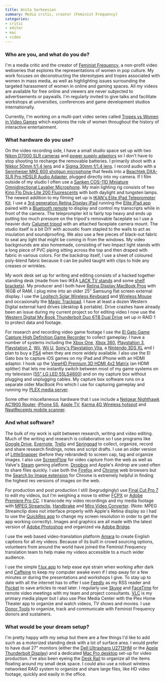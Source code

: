 ```yaml
---
title: Anita Sarkeesian
summary: Media critic, creator (Feminist Frequency)
categories:
- critic
- editor
- mac
- video
---
```


### Who are you, and what do you do?

I'm a media critic and the creator of [Feminist Frequency](http://www.feministfrequency.com/ "The Feminist Frequency website."), a non-profit video webseries that explores the representations of women in pop culture. My work focuses on deconstructing the stereotypes and tropes associated with women in mass media, as well as highlighting issues surrounding the targeted harassment of women in online and gaming spaces. All my videos are available for free online and viewers are never subjected to advertisements or paywalls. I'm regularly invited to give talks and facilitate workshops at universities, conferences and game development studios internationally.

Currently, I'm working on a multi-part video series called [Tropes vs Women in Video Games](https://www.youtube.com/playlist?list=PLn4ob_5_ttEaA_vc8F3fjzE62esf9yP61 "Anita's videos about women in video games.") which explores the role of women throughout the history of interactive entertainment.

### What hardware do you use?

On the video recording side, I have a small studio space set up with two [Nikon D7000 SLR cameras][d7000] and [power supply adaptors][ep-5b] so I don't have to stop shooting to recharge the removable batteries. I primarily shoot with a [Nikkor 50mm f/1.4 lens][af-nikkor-50mm-f1.4d] and a [Sigma 30mm f/1.4 lens][30mm-f1.4-ex-dc-hsm]. I record audio with a [Sennheiser MKE 600 shotgun microphone][mke-600] that feeds into a [Beachtek DXA-SLR Pro HDSLR Audio Adapter][dxa-slr-pro], plugged directly into my camera. If I film outside of my studio I often use a [Sanken COS-11D Miniature Omnidirectional Lavalier Microphone][cos-11d]. My main lighting rig consists of two [Kino Flo Diva-Lite 200 Fluorescents][diva-lite-200] with both daylight and tungsten lamps. The newest addition to my filming set up is [IKAN's Elite iPad Teleprompter Kit][pt-elite]. I use a [3rd generation Retina Display iPad][ipad-3] running the [Elite iPad app][elite-prompter-ios] paired with a [Bluetooth remote][elite-remote] to display and control my transcripts while in front of the camera. The teleprompter kit is fairly top heavy and ends up putting too much pressure on the tripod's removable faceplate so I use a heavier duty [Calumet tripod][ck7500] with an attached faceplate camera mount. The studio itself is a bit DIY with acoustic foam stapled to the walls to act as insulation and soundproofing. We also use a few pieces of black-out fabric to seal any light that might be coming in from the windows. My video backgrounds are also homemade, consisting of two Impact light stands with a long piece of PVC piping sitting across the top and then draped with fabric in various colors. For the backdrop itself, I use a sheet of coloured poly-blend fabric because it can be pulled taught with clips to hide any creases or wrinkles.

My work desk set up for writing and editing consists of a hacked together standing desk (made from two IKEA [LACK TV stands][lack] and some [shelf brackets][ekby-valter]). My producer and I both have [Retina Display MacBook Pros][macbook-pro] with 16GB of RAM. I plug mine into an older 25" Samsung flat screen external display. I use the [Logitech Solar Wireless Keyboard][wireless-solar-keyboard-k750-mac] and [Wireless Mouse][m510] and occasionally the [Magic Trackpad][magic-trackpad]. I have at least a dozen Western Digital external hard drives (desktop & portable). Drive crashes have already been an issue during my current project so for editing video I now use the [Western Digital My Book Thunderbolt Duo 6TB Dual Drive][my-book-thunderbolt-duo] set up in RAID 1 to protect data and footage.

For research and recording video game footage I use the [El Gato Game Capture High Definition Game Recorder][game-capture-hd] to collect gameplay. I have a number of systems including the [Xbox One][xbox-one], [Xbox 360][xbox-360], [Playstation 3][ps3], [Playstation 2][ps2], [Wii][], [Wii U][wii-u], [Sony's Playstation Vita][vita], a [Nintendo 3DS XL][3ds-xl] and I plan to buy a [PS4][] when they are more widely available. I also use the El Gato box to capture iOS games on my iPad and iPhone with an HDMI adaptor. I hook up the [ViewHD Premium 3D HDMI 4x2 Matrix][premium-3d-hdmi-4x2-matrix] (an HDMI splitter) that lets me instantly switch between most of my game systems on my television ([55" LG LED 55LS4600][55ls4600]) and on my capture box without plugging and unplugging cables. My capture box software runs on a separate older MacBook Pro which I use for capturing gameplay and running my [PLEX media server][plex].

Some other miscellaneous hardware that I use include a [Netgear Nighthawk AC1900 Router][nighthawk], [iPhone 5S][iphone-5s], [Apple TV][apple-tv], [Karma 4G Wireless hotspot][karma] and [NeatReceipts mobile scanner][neatreceipts].

### And what software?

The bulk of my work is split between research, writing and video editing. Much of the writing and research is collaborative so I use programs like [Google Drive][google-drive], [Evernote][], [Trello][] and [Springpad][] to collect, organize, record and share research findings, notes and script drafts. I use an older version of [LittleSnapper][] (before they rebranded) to screen cap, tag and organize images. I also use [ScreenFlow][] for video capture from the web as well as Valve's [Steam][] gaming platform. [Dropbox][] and Apple's Airdrop are used often to share files quickly. I use both the [Firefox][] and [Chrome][] web browsers but the [Search by Image extension][search-by-image] for Chrome is extremely helpful in finding the highest res versions of images on the web.

For production and post production I still (begrudgingly) use [Final Cut Pro 7][final-cut-pro] to edit my videos, but I'm weighing a move to either [FCPX][final-cut-pro] or [Adobe Premiere Pro CC][premiere-pro]. I transcode my video recordings and my media footage with [MPEG Streamclip][mpeg-streamclip], [Handbrake][] and [Miro Video Converter][miro-video-converter]. (Note: MPEG Streamclip does not interface properly with Apple's Retina display so I had to use the [QuickRes app][quickres] to change my screen resolution in order to get the app working correctly). Images and graphics are all made with the latest version of [Adobe Photoshop][photoshop] and organized via [Adobe Bridge][bridge].

I use the web based video-translation platform [Amara][] to create English captions for all my videos. Because of its built in crowd sourcing options, volunteers from around the world have joined the Feminist Frequency translation team to help make my videos accessible to a much wider audience.

I use the simple [f.lux app][f.lux] to help ease eye strain when working after dark and [Caffeine][] to keep my computer awake even if I step away for a few minutes or during the presentations and workshops I give. To stay up to date with all the internet has to offer I use [Feedly][] as my RSS reader and [Pocket][] to save articles to read later. I regularly use [Skype][] and [FaceTime][] for remote video meetings with my team and project consultants. [VLC][] is my primary media player but I also use Plex Media Center with the Plex Home Theater app to organize and watch videos, TV shows and movies. I use [Donor Tools][donor-tools] to organize, track and communicate with Feminist Frequency donors and sustainers.

### What would be your dream setup?

I'm pretty happy with my setup but there are a few things I'd like to add such as a motorized standing desk with a lot of surface area. I would prefer to have dual 27" monitors (either the [Dell Ultrasharp U2713HM][ultrasharp-u2713hm] or the [Apple Thunderbolt Display][thunderbolt-display]) and a dedicated [Mac Pro desktop][mac-pro] set-up for video production. I've also been eyeing the [Desk Rail][desk-rail] to organize all the items floating around my small desk space. I could also use a robust wireless networked RAID system to organize and share large files, like HD video footage, quickly and easily in the office.

[30mm-f1.4-ex-dc-hsm]: https://www.sigmaphoto.com/30mm-f14-ex-dc-hsm "A camera lens."
[3ds-xl]: https://www.nintendo.com/3ds/features/ "A portable gaming console with a 3D screen."
[55ls4600]: https://www.lg.com/us/support-product/lg-55LS4600 "A 55 inch LED TV."
[af-nikkor-50mm-f1.4d]: https://www.nikonusa.com/en/Nikon-Products/Product/Camera-Lenses/1902/AF-NIKKOR-50mm-f%252F1.4D.html "A camera lens."
[amara]: http://www.amara.org/en/ "A video caption/translation service."
[apple-tv]: https://en.wikipedia.org/wiki/Apple_TV "A device for viewing media on a TV."
[bridge]: https://creative.adobe.com/products/bridge "A shared media manager for Adobe CS products."
[caffeine]: http://lightheadsw.com/caffeine/ "A Mac menubar application to keep your computer awake."
[chrome]: https://www.google.com/intl/en/chrome/browser/ "A WebKit-based browser, where each tab runs in its own thread."
[ck7500]: https://www.amazon.com/Calumet-Convenient-Quick-Release-Split-Shaft-Low-Angle/dp/B000IZGV3W "A tripod."
[cos-11d]: http://www.sanken-mic.com/en/product/product.cfm/5.1105900 "A lavalier microphone."
[d7000]: https://www.nikonusa.com/en/Nikon-Products/Product/dslr-cameras/25468/D7000.html "A 16.2 megapixel DSLR."
[desk-rail]: http://deskrail.com/ "A desk organising dock."
[diva-lite-200]: https://www.amazon.com/Diva-Lite-200-120-volt/dp/B0089X7NEG "A lighting fixture for video recording."
[donor-tools]: https://www.donortools.com/ "A service for accepting and organising donations."
[dropbox]: https://www.dropbox.com/ "Online syncing and storage."
[dxa-slr-pro]: https://www.amazon.com/DXA-SLR-PRO-DSLR-Audio-Adapter/dp/B007WT3A5E "An audio adapter for DSLR cameras."
[ekby-valter]: http://www.ikea.com/us/en/catalog/products/56696109/#/80167473 "Shelving brackets."
[elite-prompter-ios]: http://www.eliteprompter.com/ "A teleprompter app."
[elite-remote]: http://ikancorp.com/productdetail.php?id=501 "A Bluetooth remote control."
[ep-5b]: https://www.nikonusa.com/en/Nikon-Products/Product/Power-Packs/27014/EP-5B-Power-Supply-Connector.html "A power supply connector for certain Nikon cameras."
[evernote]: https://evernote.com/ "Online software for capturing notes."
[f.lux]: https://justgetflux.com/ "A tool to make the colour of your screen adapt to the current time of day."
[facetime]: https://en.wikipedia.org/wiki/FaceTime "Mac and iOS software for easy video chatting."
[feedly]: https://feedly.com/ "A feed reader."
[final-cut-pro]: https://en.wikipedia.org/wiki/Final_Cut_Pro "A nonlinear video editor."
[firefox]: https://www.mozilla.org/en-US/firefox/new/ "A cross-platform open-source web browser."
[game-capture-hd]: https://www.elgato.com/en/gaming/game-capture-hd "A device for recording video game console gameplay."
[google-drive]: https://drive.google.com/ "A cloud storage service."
[handbrake]: https://handbrake.fr/ "Cross-platform, open source video encoding software."
[ipad-3]: https://www.apple.com/ipad/ "A tablet device with a retina display."
[iphone-5s]: https://en.wikipedia.org/wiki/IPhone_5S "A smartphone."
[karma]: https://yourkarma.com/ "A portable WiFi hotspot."
[lack]: https://www.ikea.com/us/en/catalog/products/90243297/ "A TV unit."
[littlesnapper]: https://realmacsoftware.com/ember/ "A screen capture and collection tool for the Mac."
[m510]: https://www.logitech.com/en-us/product/wireless-mouse-m510 "A wireless mouse."
[mac-pro]: https://www.apple.com/mac-pro/ "The Intel-based Mac tower computer."
[macbook-pro]: https://www.apple.com/macbook-pro/ "A laptop."
[magic-trackpad]: https://en.wikipedia.org/wiki/Magic_Trackpad "A trackpad for desktop machines."
[miro-video-converter]: http://ftp.osuosl.org/pub/pculture.org/mirovideoconverter/ "Open-source video conversion software."
[mke-600]: https://en-us.sennheiser.com/camera-mic-dslr-shotgun-video-mke-600 "A microphone."
[mpeg-streamclip]: http://www.squared5.com/ "A video converter and editor."
[my-book-thunderbolt-duo]: https://www.wdc.com/en/products/products.aspx?id=630 "A Thunderbolt RAID system."
[neatreceipts]: http://www.neat.com/products/neatreceipts/ "A portable scanner and digital filing system."
[nighthawk]: https://www.netgear.com/home/products/networking/wifi-routers/R7000.aspx "A wireless router."
[photoshop]: https://www.adobe.com/products/photoshop.html "A bitmap image editor."
[plex]: https://plex.tv/ "Media center software."
[pocket]: https://getpocket.com/ "A service for storing links to look at later on."
[premiere-pro]: https://en.wikipedia.org/wiki/Adobe_Premiere_Pro "A video editing suite."
[premium-3d-hdmi-4x2-matrix]: https://www.amazon.com/ViewHD-Premium-Matrix-Digital-Surround/dp/B0031SWDKI "An HDMI splitter."
[ps2]: https://en.wikipedia.org/wiki/PS_2 "A gaming console."
[ps3]: http://us.playstation.com/PS3/ "A shiny gaming console from Sony."
[ps4]: http://us.playstation.com/ps4/index.htm "A shiny gaming console from Sony."
[pt-elite]: http://ikancorp.com/productdetail.php?id=424 "A teleprompter stand for iPads."
[quickres]: https://www.thnkdev.com/QuickRes "Mac software for switching between screen resolutions."
[screenflow]: http://www.telestream.net/screenflow/overview.htm "A screencasting studio for the Mac."
[search-by-image]: https://chrome.google.com/webstore/detail/search-by-image-by-google/dajedkncpodkggklbegccjpmnglmnflm "A Chrome extension for searching Google via a given image."
[skype]: https://www.skype.com/en/ "Voice and video chat software."
[springpad]: https://en.wikipedia.org/wiki/Springpad "Note-taking/to-do software."
[steam]: https://store.steampowered.com/ "A digital game distribution service."
[thunderbolt-display]: https://www.apple.com/displays/ "A Thunderbolt-powered monitor."
[trello]: https://trello.com/ "A project management service."
[ultrasharp-u2713hm]: http://accessories.ap.dell.com/sna/productdetail.aspx?c=au&cs=audhs1&l=en&redirect=1&s=dhs&sku=210-40773 "A 27 inch LCD monitor"
[vita]: https://www.playstation.com/en-us/explore/psvita/ "A portable gaming console."
[vlc]: http://www.videolan.org/vlc/ "An open-source media player."
[wii-u]: https://www.nintendo.com/wiiu "A unique gaming console."
[wii]: https://www.nintendo.com/wii "A unique gaming console."
[wireless-solar-keyboard-k750-mac]: https://www.logitech.com/en-us/product/wireless-solar-keyboard-k750-mac "A wireless solar-powered keyboard."
[xbox-360]: http://www.xbox.com:80/en-US/Xbox360 "A gaming console."
[xbox-one]: https://www.xbox.com/en-US/xbox-one/meet-xbox-one "A video game console."
